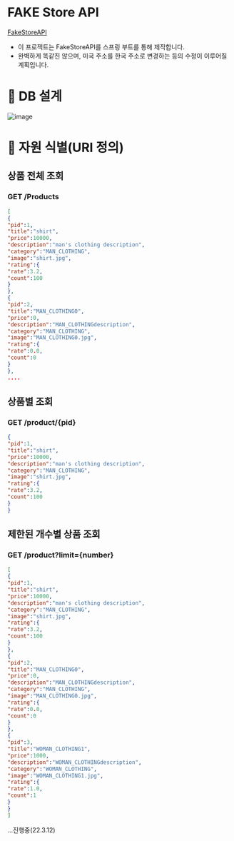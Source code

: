 # FAKE Store API

<a href="https://fakestoreapi.com/">FakeStoreAPI</a>

- 이 프로젝트는 FakeStoreAPI를 스프링 부트를 통해 제작합니다.
- 완벽하게 똑같진 않으며, 미국 주소를 한국 주소로 변경하는 등의 수정이 이루어질 계획입니다.


# 📌 DB 설계

![image](https://user-images.githubusercontent.com/64225078/224550844-ad21f411-c7c8-4d8d-91e2-e6fd1e654b7d.png)


# 📌 자원 식별(URI 정의)


## 상품 전체 조회 

### GET /Products

```json
[
{
"pid":1,
"title":"shirt",
"price":10000,
"description":"man's clothing description",
"category":"MAN_CLOTHING",
"image":"shirt.jpg",
"rating":{
"rate":3.2,
"count":100
}
},
{
"pid":2,
"title":"MAN_CLOTHING0",
"price":0,
"description":"MAN_CLOTHINGdescription",
"category":"MAN_CLOTHING",
"image":"MAN_CLOTHING0.jpg",
"rating":{
"rate":0.0,
"count":0
}
},
....

```

## 상품별 조회

### GET /product/{pid}

```json
{
"pid":1,
"title":"shirt",
"price":10000,
"description":"man's clothing description",
"category":"MAN_CLOTHING",
"image":"shirt.jpg",
"rating":{
"rate":3.2,
"count":100
}
}
```

## 제한된 개수별 상품 조회

### GET /product?limit={number}

```json
[
{
"pid":1,
"title":"shirt",
"price":10000,
"description":"man's clothing description",
"category":"MAN_CLOTHING",
"image":"shirt.jpg",
"rating":{
"rate":3.2,
"count":100
}
},
{
"pid":2,
"title":"MAN_CLOTHING0",
"price":0,
"description":"MAN_CLOTHINGdescription",
"category":"MAN_CLOTHING",
"image":"MAN_CLOTHING0.jpg",
"rating":{
"rate":0.0,
"count":0
}
},
{
"pid":3,
"title":"WOMAN_CLOTHING1",
"price":1000,
"description":"WOMAN_CLOTHINGdescription",
"category":"WOMAN_CLOTHING",
"image":"WOMAN_CLOTHING1.jpg",
"rating":{
"rate":1.0,
"count":1
}
}
]
```

...진행중(22.3.12)
